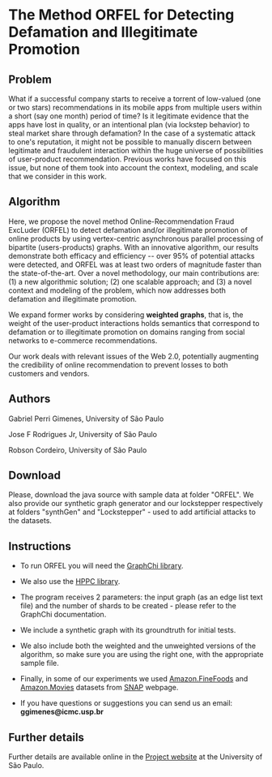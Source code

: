 # The Method ORFEL for Detecting Defamation and Illegitimate Promotion

## Problem
What if a successful company starts to receive a torrent of low-valued (one or two stars) recommendations in its mobile apps from multiple users within a short (say one month) period of time? Is it legitimate evidence that the apps have lost in quality, or an intentional plan (via lockstep behavior) to steal market share through defamation? In the case of a systematic attack to one's reputation, it might not be possible to manually discern between legitimate and fraudulent interaction within the huge universe of possibilities of user-product recommendation. Previous works have focused on this issue, but none of them took into account the context, modeling, and scale that we consider in this work.
	  
## Algorithm
Here, we propose the novel method Online-Recommendation Fraud ExcLuder (ORFEL) to detect defamation and/or illegitimate promotion of online products by using vertex-centric asynchronous parallel processing of bipartite (users-products) graphs. With an innovative algorithm, our results demonstrate both efficacy and efficiency -- over 95% of potential attacks were detected, and ORFEL was at least two orders of magnitude faster than the state-of-the-art. Over a novel methodology, our main contributions are: (1) a new algorithmic solution; (2) one scalable approach; and (3) a novel context and modeling of the problem, which now addresses both defamation and illegitimate promotion.

We expand former works by considering <b>weighted graphs</b>, that is, the weight of the user-product interactions holds semantics that correspond to defamation or to illegitimate promotion on domains ranging from social networks to e-commerce recommendations.

Our work deals with relevant issues of the Web 2.0, potentially augmenting the credibility of online recommendation to prevent losses to both customers and vendors.

## Authors
Gabriel Perri Gimenes, University of São Paulo

Jose F Rodrigues Jr, University of São Paulo

Robson Cordeiro, University of São Paulo

## Download
Please, download the java source with sample data at folder "ORFEL". We also provide our synthetic graph generator and our lockstepper respectively at folders "synthGen" and "Lockstepper" - used to add artificial attacks to the datasets.

<h2>Instructions</h2>
	<ul id="instructions">
	<li><p>To run ORFEL you will need the <a href="https://github.com/GraphChi/graphchi-java">GraphChi library</a>.</p></li>
	<li><p>We also use the <a href="http://labs.carrotsearch.com/hppc.html">HPPC library</a>.</p></li>
	<li><p>The program receives 2 parameters: the input graph (as an edge list text file) and the number of shards to be created - please refer to the GraphChi documentation.</p></li>
	<li><p>We include a synthetic graph with its groundtruth for initial tests.</p></li>
	<li><p>We also include both the weighted and the unweighted versions of the algorithm, so make sure you are using the right one, with the appropriate sample file.</p></li>
	<li><p>Finally, in some of our experiments we used <a href="http://snap.stanford.edu/data/web-FineFoods.html">Amazon.FineFoods</a> and <a href="http://snap.stanford.edu/data/web-Movies.html">Amazon.Movies</a> datasets from <a href="http://snap.stanford.edu/data/web-FineFoods.html">SNAP</a> webpage.
	<li><p>If you have questions or suggestions you can send us an email: <b>ggimenes@icmc.usp.br</b></p></li>
	</ul>
 
## Further details
Further details are available online in the <a href="https://sites.icmc.usp.br/junio/ORFEL/index.html">Project website</a> at the University of São Paulo.
